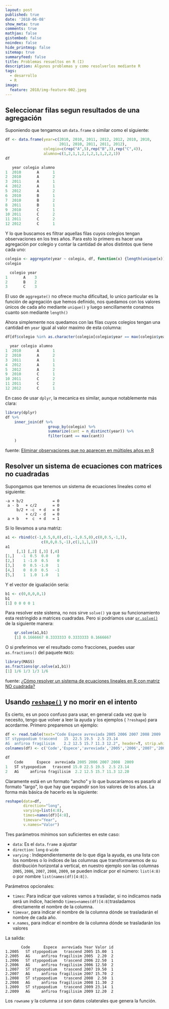 ```yaml
---
layout: post
published: true
date: '2018-06-08'
show_meta: true
comments: true
mathjax: false
gistembed: false
noindex: false
hide_printmsg: false
sitemap: true
summaryfeed: false
title: Problemas resueltos en R (I)
description: Algunos problemas y como resolverlos mediante R
tags:
  - desarrollo
  - R
image:
  feature: 2018/img-feature-002.jpeg
---
```


## Seleccionar filas segun resultados de una agregación

Suponiendo que tengamos un `data.frame` o similar como el siguiente:

```r
df <- data.frame(year=c(2010, 2010, 2011, 2012, 2012, 2010, 2010, 
						2011, 2010, 2011, 2011, 2012), 
                 colegio=c(rep("A",5),rep("B",3),rep("C",4)),
                 alumno=c(1,2,1,1,2,1,2,1,1,2,2,1))
df

   year colegio alumno
1  2010       A      1
2  2010       A      2
3  2011       A      1
4  2012       A      1
5  2012       A      2
6  2010       B      1
7  2010       B      2
8  2011       B      1
9  2010       C      1
10 2011       C      2
11 2011       C      2
12 2012       C      1
```

Y lo que buscamos es filtrar aquellas filas cuyos colegios tengan observaciones
en los tres años. Para esto lo primero es hacer una agregación por colegio y
contar la cantidad de años distintos que tiene cada uno:

```r
colegio <- aggregate(year ~ colegio, df, function(x) {length(unique(x))})
colegio

  colegio year
1       A    3
2       B    2
3       C    3
```

El uso de `aggregate()` no ofrece mucha dificultad, lo unico particular es la
función de agregación que hemos definido, nos quedamos con los valores únicos de
cada año mediante `unique()` y luego sencillamente conatmos cuanto son mediante
`length()`

Ahora simplemente nos quedamos con las filas cuyos colegios tengan una cantidad
en `year` igual al valor maximo de esta columna:

```r
df[df$colegio %in% as.character(colegio[colegio$year == max(colegio$year),1]),]

  year colegio alumno
1  2010       A      1
2  2010       A      2
3  2011       A      1
4  2012       A      1
5  2012       A      2
9  2010       C      1
10 2011       C      2
11 2011       C      2
12 2012       C      1
```

En caso de usar `dplyr`, la mecanica es similar, aunque notablemente más clara:


```r
library(dplyr)
df %>% 
    inner_join(df %>%
                   group_by(colegio) %>%
                   summarize(cant = n_distinct(year)) %>%
                   filter(cant == max(cant))
    )
```

fuente: [Eliminar observaciones que no aparecen en múltiples años en R][2]

## Resolver un sistema de ecuaciones con matrices no cuadradas

Supongamos que tenemos un sistema de ecuaciones lineales como el siguiente:

    -a + b/2             = 0
     a - b   + c/2       = 0
         b/2 + -c  + d   = 0
             + c/2 - d   = 0
     a + b   +  c  + d   = 1

Si lo llevamos a una matriz:

```r
a1 <- rbind(c(-1,0.5,0,0),c(1,-1,0.5,0),c(0,0.5,-1,1),
				c(0,0,0.5,-1),c(1,1,1,1))
a1
     [,1] [,2] [,3] [,4]
[1,]   -1  0.5  0.0    0
[2,]    1 -1.0  0.5    0
[3,]    0  0.5 -1.0    1
[4,]    0  0.0  0.5   -1
[5,]    1  1.0  1.0    1
```

Y el vector de igualación sería:

```r
b1 <- c(0,0,0,0,1)
b1
[1] 0 0 0 0 1
```

Para resolver este sistema, no nos sirve `solve()` ya que su funcionamiento esta
restringido a matrices cuadradas. Pero si podríamos usar [`qr.solve()`][1] de la
siguiente manera:

```r
    qr.solve(a1,b1)
    [1] 0.1666667 0.3333333 0.3333333 0.1666667
```

O si preferimos ver el resultado como fracciones, puedes usar `as.fractions()`
del paquete `MASS`:

```r
library(MASS) 
as.fractions(qr.solve(a1,b1))
[1] 1/6 1/3 1/3 1/6
```

fuente: [¿Cómo resolver un sistema de ecuaciones lineales en R con matriz NO cuadrada?][3]

## Usando [`reshape()`][4] y no morir en el intento

Es cierto, es un poco confuso para usar, en general cada vez que lo necesito,
tengo que volver a leer la ayuda y los ejemplos ( `?reshape`) para acordarme.
Primero preparemos un ejemplo:

```r
df <- read.table(text="Code Espece avreviada 2005 2006 2007 2008 2009
ST stypopodium trascend   15  22.5 19.5  2.5 23.14
AG  anfiroa fragilisim    2.2 12.5 15.7 11.3 12.2", header=T, strip.white = T, stringsAsFactors=F)
colnames(df) <- c('Code','Espece','avreviada','2005','2006','2007','2008','2009')

df
	Code      Espece  avreviada 2005 2006 2007 2008  2009
1   ST stypopodium   trascend 15.0 22.5 19.5  2.5 23.14
2   AG     anfiroa fragilisim  2.2 12.5 15.7 11.3 12.20
```

Claramente está en un formato "ancho" y lo que buscaríamos es pasarlo al formato
"largo", lo que hay que expandir son los valores de los años. La forma más
básica de hacerlo es la siguiente:

```r
reshape(data=df, 
		direction="long", 
		varying=list(4:8), 
		times=names(df)[4:8], 
		timevar="Year", 
		v.names="Valor")
```

Tres parámetros mínimos son suficientes en este caso:

* `data`: Es el `data.frame` a ajustar
* `direction`: `long` o `wide`
* `varying` : Independientemente de lo que diga la ayuda, es una lista con los nombres o lo índices de las columnas que transformaremos de su distribución horizontal a vertical, en nuestro ejemplo son las columnas `2005`, `2006`, `2007`, `2008`, `2009`, se pueden indicar por el número: `list(4:8)` o por nombre `list(names(df)[4:8])`.

Parámetros opcionales:

* `times`: Para indicar que valores vamos a trasladar, si no indicamos nada será un índice, haciendo `times=names(df)[4:8]`trasladamos directamente el nombre de la columna.
* `timevar`, para indicar el nombre de la columna dónde se trasladarán el nombre de cada año.
* `v.names`, para indicar el nombre de la columna dónde se trasladarán los valores

La salida:

           Code      Espece  avreviada Year Valor id
    1.2005   ST stypopodium   trascend 2005 15.00  1
    2.2005   AG     anfiroa fragilisim 2005  2.20  2
    1.2006   ST stypopodium   trascend 2006 22.50  1
    2.2006   AG     anfiroa fragilisim 2006 12.50  2
    1.2007   ST stypopodium   trascend 2007 19.50  1
    2.2007   AG     anfiroa fragilisim 2007 15.70  2
    1.2008   ST stypopodium   trascend 2008  2.50  1
    2.2008   AG     anfiroa fragilisim 2008 11.30  2
    1.2009   ST stypopodium   trascend 2009 23.14  1
    2.2009   AG     anfiroa fragilisim 2009 12.20  2

Los `rowname` y la columna `id` son datos colaterales que genera la función.


  [1]: http://stat.ethz.ch/R-manual/R-devel/library/base/html/qr.html
  [2]: https://es.stackoverflow.com/questions/170891/eliminar-observaciones-que-no-aparecen-en-m%C3%BAltiples-a%C3%B1os-en-r
  [3]: https://es.stackoverflow.com/questions/165852/c%C3%B3mo-resolver-un-sistema-de-ecuaciones-lineales-en-r-con-matriz-no-cuadrada
  [4]: http://stat.ethz.ch/R-manual/R-patched/library/stats/html/reshape.html

